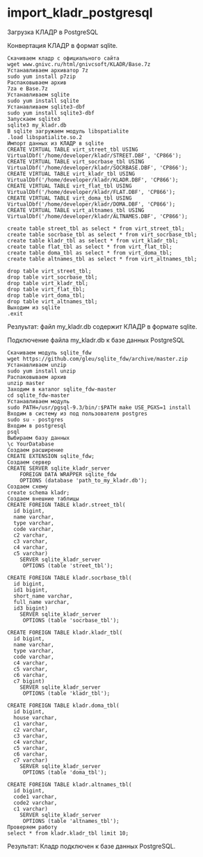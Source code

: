 import_kladr_postgresql
=======================

Загрузка КЛАДР в PostgreSQL

Конвертация КЛАДР в формат sqlite.

    Скачиваем кладр с официального сайта
    wget www.gnivc.ru/html/gnivcsoft/KLADR/Base.7z
    Устанавливаем архиватор 7z
    sudo yum install p7zip
    Распаковываем архив
    7za e Base.7z
    Устанавливаем sqlite
    sudo yum install sqlite
    Устанавливаем sqlite3-dbf
    sudo yum install sqlite3-dbf
    Запускаем sqlite3
    sqlite3 my_kladr.db
    В sqlite загружаем модуль libspatialite
    .load libspatialite.so.2
    Импорт данных из КЛАДР в sqlite
    CREATE VIRTUAL TABLE virt_street_tbl USING VirtualDbf('/home/developer/kladr/STREET.DBF', 'CP866');
    CREATE VIRTUAL TABLE virt_socrbase_tbl USING VirtualDbf('/home/developer/kladr/SOCRBASE.DBF', 'CP866');
    CREATE VIRTUAL TABLE virt_kladr_tbl USING VirtualDbf('/home/developer/kladr/KLADR.DBF', 'CP866');
    CREATE VIRTUAL TABLE virt_flat_tbl USING VirtualDbf('/home/developer/kladr/FLAT.DBF', 'CP866');
    CREATE VIRTUAL TABLE virt_doma_tbl USING VirtualDbf('/home/developer/kladr/DOMA.DBF', 'CP866');
    CREATE VIRTUAL TABLE virt_altnames_tbl USING VirtualDbf('/home/developer/kladr/ALTNAMES.DBF', 'CP866');

    create table street_tbl as select * from virt_street_tbl;
    create table socrbase_tbl as select * from virt_socrbase_tbl;
    create table kladr_tbl as select * from virt_kladr_tbl;
    create table flat_tbl as select * from virt_flat_tbl;
    create table doma_tbl as select * from virt_doma_tbl;
    create table altnames_tbl as select * from virt_altnames_tbl;

    drop table virt_street_tbl;
    drop table virt_socrbase_tbl;
    drop table virt_kladr_tbl;
    drop table virt_flat_tbl;
    drop table virt_doma_tbl;
    drop table virt_altnames_tbl;
    Выходим из sqlite
    .exit

Резлуьтат: файл my_kladr.db содержит КЛАДР в формате sqlite.

Подключение файла my_kladr.db к базе данных PostgreSQL

    Скачиваем модуль sqlite_fdw
    wget https://github.com/gleu/sqlite_fdw/archive/master.zip
    Устанавливаем unzip
    sudo yum install unzip
    Распаковываем архив
    unzip master
    Заходим в каталог sqlite_fdw-master
    cd sqlite_fdw-master
    Устанавливаем модуль
    sudo PATH=/usr/pgsql-9.3/bin/:$PATH make USE_PGXS=1 install
    Входим в систему из под пользователя postgres
    sudo su - postgres
    Входим в postgresql
    psql
    Выбираем базу данных
    \c YourDatabase
    Создаем расширение
    CREATE EXTENSION sqlite_fdw;
    Создаем сервер
    CREATE SERVER sqlite_kladr_server
        FOREIGN DATA WRAPPER sqlite_fdw
        OPTIONS (database 'path_to_my_kladr.db');
    Создаем схему
    create schema kladr;
    Создаем внешние таблицы
    CREATE FOREIGN TABLE kladr.street_tbl(
      id bigint,
      name varchar,
      type varchar,
      code varchar,
      c2 varchar,
      c3 varchar,
      c4 varchar,
      c5 varchar)
        SERVER sqlite_kladr_server
         OPTIONS (table 'street_tbl');

    CREATE FOREIGN TABLE kladr.socrbase_tbl(
      id bigint,
      id1 bigint,
      short_name varchar,
      full_name varchar,
      id3 bigint)
        SERVER sqlite_kladr_server
         OPTIONS (table 'socrbase_tbl');

    CREATE FOREIGN TABLE kladr.kladr_tbl(
      id bigint,
      name varchar,
      type varchar,
      code varchar,
      c4 varchar,
      c5 varchar,
      c6 varchar,
      c7 bigint)
        SERVER sqlite_kladr_server
         OPTIONS (table 'kladr_tbl');

    CREATE FOREIGN TABLE kladr.doma_tbl(
      id bigint,
      house varchar,
      c1 varchar,
      c2 varchar,
      c3 varchar,
      c4 varchar,
      c5 varchar,
      c6 varchar,
      c7 varchar)
        SERVER sqlite_kladr_server
         OPTIONS (table 'doma_tbl');

    CREATE FOREIGN TABLE kladr.altnames_tbl(
      id bigint,
      code1 varchar,
      code2 varchar,
      c1 varchar)
        SERVER sqlite_kladr_server
         OPTIONS (table 'altnames_tbl');
    Проверяем работу
    select * from kladr.kladr_tbl limit 10;

Результат: Кладр подключен к базе данных PostgreSQL.
